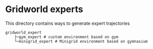 # Gridworld experts

This directory contains ways to generate expert trajectories

```shell
gridworld_expert
    ├─gym_expert # custom environment based on gym
    └─minigrid_expert # Minigrid environment based on gymnasium
```